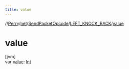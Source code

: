 ```yaml
---
title: value
---
```

//[Perry](../../../../index.html)/[net](../../index.html)/[SendPacketOpcode](../index.html)/[LEFT_KNOCK_BACK](index.html)/[value](value.html)



# value



[jvm]\
var [value](value.html): [Int](https://kotlinlang.org/api/latest/jvm/stdlib/kotlin/-int/index.html)




